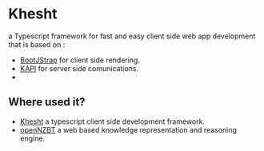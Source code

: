 Khesht
======

a Typescript framework for fast and easy client side web app development that is based on :
* [BootJStrap](https://github.com/sajjad-shirazy/BootJStrap) for client side rendering.
* [KAPI](https://github.com/sajjad-shirazy/KAPI) for server side comunications.
* 

Where used it? 
----
* [Khesht](https://github.com/sajjad-shirazy/khest) a typescript client side development framework.
* [openNZBT](https://github.com/sajjad-shirazy/openNZBT) a web based knowledge representation and reasoning engine.
